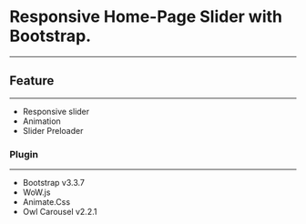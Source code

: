 # Responsive Home-Page Slider with Bootstrap.
---


## Feature
------
* Responsive slider
* Animation
* Slider Preloader

### Plugin
-------
* Bootstrap v3.3.7 
* WoW.js
* Animate.Css
* Owl Carousel v2.2.1
